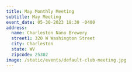 ```yaml
---
title: May Monthly Meeting
subtitle: May Meeting
event_date: 05-30-2023 18:30 -0400
address:
  name: Charleston Nano Brewery
  street1: 320 W Washington Street
  city: Charleston
  state: WV
  zipcode: 25302
image: /static/events/default-club-meeting.jpg
---
```


